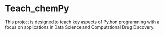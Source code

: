 # Teach_chemPy
This project is designed to teach key aspects of Python programming with a focus on applications in Data Science and Computational Drug Discovery.
